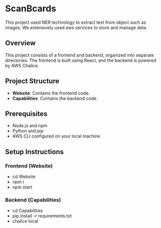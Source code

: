 # ScanBcards
This project used NER technology to extract text from object such as images. We extensively used aws services to store and manage data.

## Overview
This project consists of a frontend and backend, organized into separate directories. The frontend is built using React, and the backend is powered by AWS Chalice.

## Project Structure
- **Website**: Contains the frontend code.
- **Capabilities**: Contains the backend code.

## Prerequisites
- Node.js and npm
- Python and pip
- AWS CLI configured on your local machine

## Setup Instructions

### Frontend (Website)
- cd Website
- npm i
- npm start

### Backend (Capabilities)
- cd Capabilities
- pip install -r requirements.txt
- chalice local

